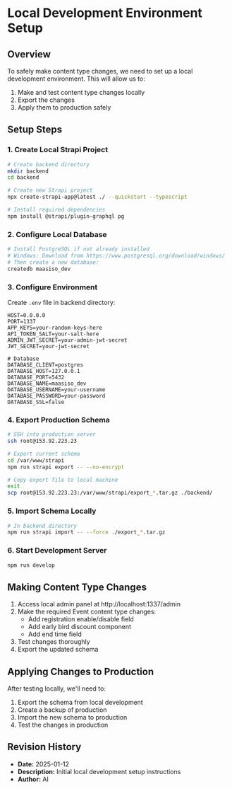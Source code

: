 # Local Development Environment Setup

## Overview
To safely make content type changes, we need to set up a local development environment. This will allow us to:
1. Make and test content type changes locally
2. Export the changes
3. Apply them to production safely

## Setup Steps

### 1. Create Local Strapi Project
```bash
# Create backend directory
mkdir backend
cd backend

# Create new Strapi project
npx create-strapi-app@latest ./ --quickstart --typescript

# Install required dependencies
npm install @strapi/plugin-graphql pg
```

### 2. Configure Local Database
```bash
# Install PostgreSQL if not already installed
# Windows: Download from https://www.postgresql.org/download/windows/
# Then create a new database:
createdb maasiso_dev
```

### 3. Configure Environment
Create `.env` file in backend directory:
```env
HOST=0.0.0.0
PORT=1337
APP_KEYS=your-random-keys-here
API_TOKEN_SALT=your-salt-here
ADMIN_JWT_SECRET=your-admin-jwt-secret
JWT_SECRET=your-jwt-secret

# Database
DATABASE_CLIENT=postgres
DATABASE_HOST=127.0.0.1
DATABASE_PORT=5432
DATABASE_NAME=maasiso_dev
DATABASE_USERNAME=your-username
DATABASE_PASSWORD=your-password
DATABASE_SSL=false
```

### 4. Export Production Schema
```bash
# SSH into production server
ssh root@153.92.223.23

# Export current schema
cd /var/www/strapi
npm run strapi export -- --no-encrypt

# Copy export file to local machine
exit
scp root@153.92.223.23:/var/www/strapi/export_*.tar.gz ./backend/
```

### 5. Import Schema Locally
```bash
# In backend directory
npm run strapi import -- --force ./export_*.tar.gz
```

### 6. Start Development Server
```bash
npm run develop
```

## Making Content Type Changes

1. Access local admin panel at http://localhost:1337/admin
2. Make the required Event content type changes:
   - Add registration enable/disable field
   - Add early bird discount component
   - Add end time field
3. Test changes thoroughly
4. Export the updated schema

## Applying Changes to Production

After testing locally, we'll need to:
1. Export the schema from local development
2. Create a backup of production
3. Import the new schema to production
4. Test the changes in production

## Revision History
- **Date:** 2025-01-12
- **Description:** Initial local development setup instructions
- **Author:** AI
